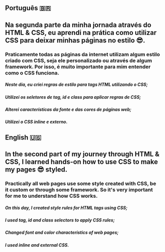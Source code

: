 ## Português 🇧🇷 

## Na segunda parte da minha jornada através do HTML & CSS, eu aprendi na prática como utilizar CSS para deixar minhas páginas no estilo 😎.

### Praticamente todas as páginas da internet utilizam algum estilo criado com CSS, seja ele personalizado ou através de algum framework. Por isso, é muito importante para mim entender como o CSS funciona.

##### Neste dia, eu criei regras de estilo para tags HTML utilizando o CSS;
##### Utilizei os seletores de tag, id e class para aplicar regras de CSS;
##### Alterei características da fonte e das cores de páginas web;
##### Utilizei o CSS inline e externo.

## English 🇺🇸

## In the second part of my journey through HTML & CSS, I learned hands-on how to use CSS to make my pages 😎 styled.

### Practically all web pages use some style created with CSS, be it custom or through some framework. So it's very important for me to understand how CSS works.

##### On this day, I created style rules for HTML tags using CSS;
##### I used tag, id and class selectors to apply CSS rules;
##### Changed font and color characteristics of web pages;
##### I used inline and external CSS.